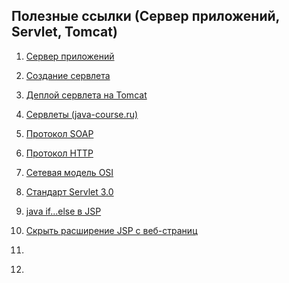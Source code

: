 ## Полезные ссылки (Сервер приложений, Servlet, Tomcat)
1. [Сервер приложений](https://ru.wikipedia.org/wiki/%D0%A1%D0%B5%D1%80%D0%B2%D0%B5%D1%80_%D0%BF%D1%80%D0%B8%D0%BB%D0%BE%D0%B6%D0%B5%D0%BD%D0%B8%D0%B9)

2. [Создание сервлета](https://devcolibri.com/%D0%BA%D0%B0%D0%BA-%D1%81%D0%BE%D0%B7%D0%B4%D0%B0%D1%82%D1%8C-servlet-%D0%BF%D0%BE%D0%BB%D0%BD%D0%BE%D0%B5-%D1%80%D1%83%D0%BA%D0%BE%D0%B2%D0%BE%D0%B4%D1%81%D1%82%D0%B2%D0%BE/)

3. [Деплой сервлета на Tomcat](https://devcolibri.com/intellij-idea-%D0%B4%D0%B5%D0%BF%D0%BB%D0%BE%D0%B9-%D0%BD%D0%B0-tomcat/)

4. [Сервлеты (java-course.ru)](http://java-course.ru/student/book1/servlet/)

5. [Протокол SOAP](https://ru.wikipedia.org/wiki/SOAP)

6. [Протокол HTTP](https://ru.wikipedia.org/wiki/HTTP)

7. [Сетевая модель OSI](https://ru.wikipedia.org/wiki/%D0%A1%D0%B5%D1%82%D0%B5%D0%B2%D0%B0%D1%8F_%D0%BC%D0%BE%D0%B4%D0%B5%D0%BB%D1%8C_OSI)

8. [Стандарт Servlet 3.0](http://download.oracle.com/otn-pub/jcp/servlet-3.0-fr-eval-oth-JSpec/servlet-3_0-final-spec.pdf?AuthParam=1533708526_d11235a75155049eb29d01976653da66)

9. [java if...else в JSP](http://devlalala.blogspot.com/2013/05/java-ifelse-jsp-jstl.html)

10. [Скрыть расширение JSP с веб-страниц](https://code.i-harness.com/ru/q/61c61d)

11. []()

12. []()